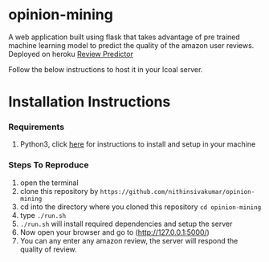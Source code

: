 # opinion-mining
A web application built using flask that takes advantage of pre trained machine learning model to predict the quality of the amazon user reviews. Deployed on heroku [Review Predictor](https://reviewpredictor.herokuapp.com/)

Follow the below instructions to host it in your lcoal server.

# Installation Instructions

### Requirements
  1. Python3, click [here](https://realpython.com/installing-python/) for instructions to install and setup in your machine
### Steps To Reproduce
  1. open the terminal
  2. clone this repository by ```https://github.com/nithinsivakumar/opinion-mining```
  3. cd into the directory where you cloned this repository ```cd opinion-mining```
  4. type ```./run.sh```
  5. ```./run.sh``` will install required dependencies and setup the server
  6. Now open your browser and go to (http://127.0.0.1:5000/)
  7. You can any enter any amazon review, the server will respond the quality of review.
